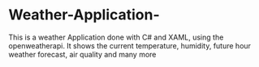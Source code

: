 # Weather-Application-
This is a weather Application done with C# and XAML, using the openweatherapi. It shows the current temperature, humidity, future hour weather forecast, air quality and many more 
